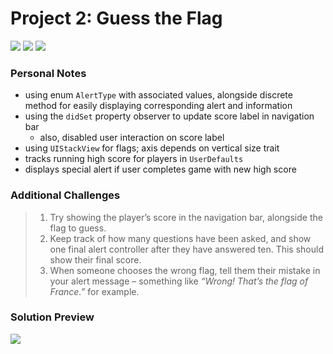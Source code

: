 # Project 2: Guess the Flag

[![](https://img.shields.io/badge/Hacking%20with%20iOS-2020.01.31-36A9AE?logo=gumroad)](https://www.hackingwithswift.com/store/hacking-with-ios) [![](https://img.shields.io/badge/Xcode-11.4.1-3d8af0?logo=xcode)](#) [![](https://img.shields.io/badge/Swift-5.2-FA7343?logo=swift)](#)

### Personal Notes
- using enum `AlertType` with associated values, alongside discrete method for easily displaying corresponding alert and information
- using the `didSet` property observer to update score label in navigation bar
    - also, disabled user interaction on score label
- using `UIStackView` for flags; axis depends on vertical size trait
- tracks running high score for players in `UserDefaults`
- displays special alert if user completes game with new high score

### Additional Challenges
> 1. Try showing the player’s score in the navigation bar, alongside the flag to guess.
> 2. Keep track of how many questions have been asked, and show one final alert controller after they have answered ten. This should show their final score.
> 3. When someone chooses the wrong flag, tell them their mistake in your alert message – something like _“Wrong! That’s the flag of France.”_ for example.

### Solution Preview
<img src="https://user-images.githubusercontent.com/4438390/71649269-26490100-2cdb-11ea-9f83-5b912bad870e.png">
